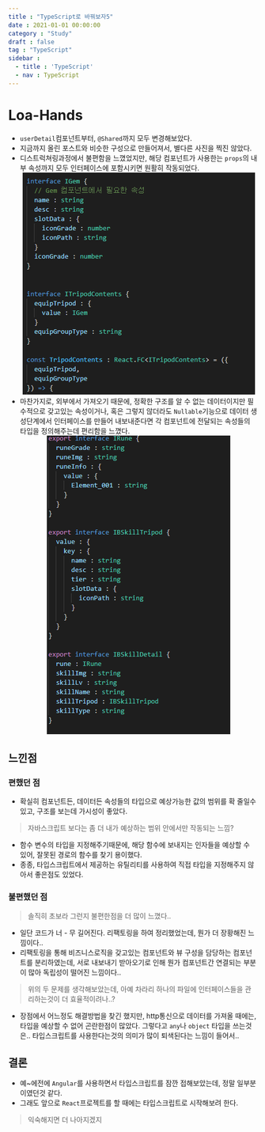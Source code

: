 ```yaml
---
title : "TypeScript로 바꿔보자5"
date : 2021-01-01 00:00:00
category : "Study"
draft : false
tag : "TypeScript"
sidebar : 
  - title : 'TypeScript'
  - nav : TypeScript
--- 
```

# Loa-Hands
* `userDetail`컴포넌트부터, `@Shared`까지 모두 변경해보았다.
* 지금까지 올린 포스트와 비슷한 구성으로 만들어져서, 별다른 사진을 찍진 않았다.
* 디스트럭쳐링과정에서 불편함을 느꼈었지만, 해당 컴포넌트가 사용한는 `props`의 내부 속성까지 모두 인터페이스에 포함시키면 원활히 작동되었다.
  <div style="text-align : center">
    <img src="/img/2021/01/01/1.PNG?raw=true" alt="1">
  </div>
* 마찬가지로, 외부에서 가져오기 때문에, 정확한 구조를 알 수 없는 데이터이지만 필수적으로 갖고있는 속성이거나, 혹은 그렇지 않더라도 `Nullable`기능으로 데이터 생성단계에서 인터페이스를 만들어 내보내준다면 각 컴포넌트에 전달되는 속성들의 타입을 정의해주는데 편리함을 느꼈다.
  <div style="text-align : center">
    <img src="/img/2021/01/01/2.PNG?raw=true" alt="2">
  </div>

## 느낀점
### 편했던 점
* 확실히 컴포넌트든, 데이터든 속성들의 타입으로 예상가능한 값의 범위를 확 줄일수 있고, 구조를 보는데 가시성이 좋았다. 
> 자바스크립트 보다는 좀 더 내가 예상하는 범위 안에서만 작동되는 느낌?
* 함수 변수의 타입을 지정해주기때문에, 해당 함수에 보내지는 인자들을 예상할 수 있어, 잘못된 경로의 함수를 찾기 용이했다.
* 종종, 타입스크립트에서 제공하는 유틸리티를 사용하여 직접 타입을 지정해주지 않아서 좋은점도 있었다.

### 불편했던 점
> 솔직히 초보라 그런지 불편한점을 더 많이 느꼈다..  

* 일단 코드가 너 - 무 길어진다. 리팩토링을 하여 정리했었는데, 뭔가 더 장황해진 느낌이다..
* 리팩토링을 통해 비즈니스로직을 갖고있는 컴포넌트와 뷰 구성을 담당하는 컴포넌트를 분리하였는데, 서로 내보내기 받아오기로 인해 뭔가 컴포넌트간 연결되는 부분이 많아 독립성이 떨어진 느낌이다..
> 위의 두 문제를 생각해보았는데, 아예 차라리 하나의 파일에 인터페이스들을 관리하는것이 더 효율적이려나..?
* 장점에서 어느정도 해결방법을 찾긴 했지만, http통신으로 데이터를 가져올 때에는, 타입을 예상할 수 없어 곤란한점이 많았다. 그렇다고 `any`나 `object` 타입을 쓰는것은.. 타입스크립트를 사용한다는것의 의미가 많이 퇴색된다는 느낌이 들어서..

## 결론
* 예~에전에 `Angular`를 사용하면서 타입스크립트를 잠깐 접해보았는데, 정말 일부분이였던것 같다.
* 그래도 앞으로 `React`프로젝트를 할 때에는 타입스크립트로 시작해보려 한다.
> 익숙해지면 더 나아지겠지